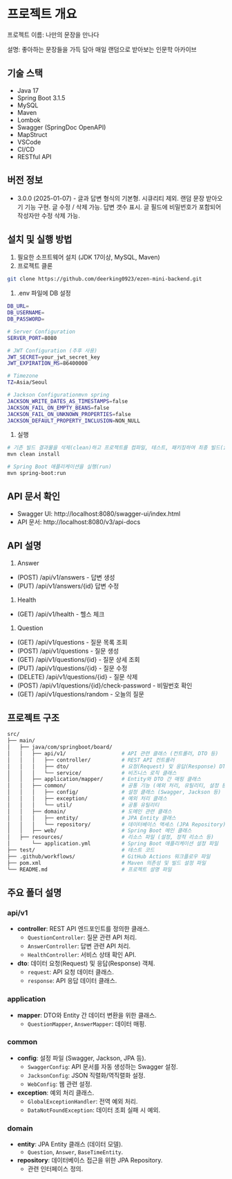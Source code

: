 # 프로젝트 개요

프로젝트 이름: 나만의 문장을 만나다

설명: 좋아하는 문장들을 가득 담아 매일 랜덤으로 받아보는 인문학 아카이브

## 기술 스택

- Java 17
- Spring Boot 3.1.5
- MySQL
- Maven
- Lombok
- Swagger (SpringDoc OpenAPI)
- MapStruct
- VSCode
- CI/CD
- RESTful API

## 버전 정보

- 3.0.0 (2025-01-07) - 글과 답변 형식의 기본형. 시큐리티 제외. 랜덤 문장 받아오기 기능 구현. 글 수정 / 삭제 가능. 답변 갯수 표시. 글 필드에 비밀번호가 포함되어 작성자만 수정 삭제 가능.

## 설치 및 실행 방법

1. 필요한 소프트웨어 설치 (JDK 17이상, MySQL, Maven)
2. 프로젝트 클론

```bash
git clone https://github.com/deerking0923/ezen-mini-backend.git
```

1. .env 파일에 DB 설정

```bash
DB_URL=
DB_USERNAME=
DB_PASSWORD=

# Server Configuration
SERVER_PORT=8080

# JWT Configuration (추후 사용)
JWT_SECRET=your_jwt_secret_key
JWT_EXPIRATION_MS=86400000

# Timezone
TZ=Asia/Seoul

# Jackson Configurationmvn spring
JACKSON_WRITE_DATES_AS_TIMESTAMPS=false
JACKSON_FAIL_ON_EMPTY_BEANS=false
JACKSON_FAIL_ON_UNKNOWN_PROPERTIES=false
JACKSON_DEFAULT_PROPERTY_INCLUSION=NON_NULL
```

1. 실행

```bash
# 기존 빌드 결과물을 삭제(clean)하고 프로젝트를 컴파일, 테스트, 패키징하여 최종 빌드(install) 생성
mvn clean install

# Spring Boot 애플리케이션을 실행(run)
mvn spring-boot:run
```

## API 문서 확인

- Swagger UI: http://localhost:8080/swagger-ui/index.html
- API 문서: http://localhost:8080/v3/api-docs

## API 설명

1. Answer
- (POST) /api/v1/answers - 답변 생성
- (PUT) /api/v1/answers/{id} 답변 수정
1. Health
- (GET) /api/v1/health - 헬스 체크
1. Question
- (GET) /api/v1/questions - 질문 목록 조회
- (POST) /api/v1/questions - 질문 생성
- (GET) /api/v1/questions/{id} - 질문 상세 조회
- (PUT) /api/v1/questions/{id} - 질문 수정
- (DELETE) /api/v1/questions/{id} - 질문 삭제
- (POST) /api/v1/questions/{id}/check-password - 비밀번호 확인
- (GET) /api/v1/questions/random - 오늘의 질문

## 프로젝트 구조

```bash
src/
├── main/
│   ├── java/com/springboot/board/
│   │   ├── api/v1/                  # API 관련 클래스 (컨트롤러, DTO 등)
│   │   │   ├── controller/          # REST API 컨트롤러
│   │   │   ├── dto/                 # 요청(Request) 및 응답(Response) DTO
│   │   │   └── service/             # 비즈니스 로직 클래스
│   │   ├── application/mapper/      # Entity와 DTO 간 매핑 클래스
│   │   ├── common/                  # 공통 기능 (예외 처리, 유틸리티, 설정 등)
│   │   │   ├── config/              # 설정 클래스 (Swagger, Jackson 등)
│   │   │   ├── exception/           # 예외 처리 클래스
│   │   │   └── util/                # 공통 유틸리티
│   │   ├── domain/                  # 도메인 관련 클래스
│   │   │   ├── entity/              # JPA Entity 클래스
│   │   │   └── repository/          # 데이터베이스 액세스 (JPA Repository)
│   │   ├── web/                     # Spring Boot 메인 클래스
│   ├── resources/                   # 리소스 파일 (설정, 정적 리소스 등)
│       └── application.yml          # Spring Boot 애플리케이션 설정 파일
├── test/                            # 테스트 코드
├── .github/workflows/               # GitHub Actions 워크플로우 파일
├── pom.xml                          # Maven 의존성 및 빌드 설정 파일
└── README.md                        # 프로젝트 설명 파일

```

## 주요 폴더 설명

### **api/v1**

- **controller**: REST API 엔드포인트를 정의한 클래스.
    - `QuestionController`: 질문 관련 API 처리.
    - `AnswerController`: 답변 관련 API 처리.
    - `HealthController`: 서비스 상태 확인 API.
- **dto**: 데이터 요청(Request) 및 응답(Response) 객체.
    - `request`: API 요청 데이터 클래스.
    - `response`: API 응답 데이터 클래스.

### **application**

- **mapper**: DTO와 Entity 간 데이터 변환을 위한 클래스.
    - `QuestionMapper`, `AnswerMapper`: 데이터 매핑.

### **common**

- **config**: 설정 파일 (Swagger, Jackson, JPA 등).
    - `SwaggerConfig`: API 문서를 자동 생성하는 Swagger 설정.
    - `JacksonConfig`: JSON 직렬화/역직렬화 설정.
    - `WebConfig`: 웹 관련 설정.
- **exception**: 예외 처리 클래스.
    - `GlobalExceptionHandler`: 전역 예외 처리.
    - `DataNotFoundException`: 데이터 조회 실패 시 예외.

### **domain**

- **entity**: JPA Entity 클래스 (데이터 모델).
    - `Question`, `Answer`, `BaseTimeEntity`.
- **repository**: 데이터베이스 접근을 위한 JPA Repository.
    - 관련 인터페이스 정의.
